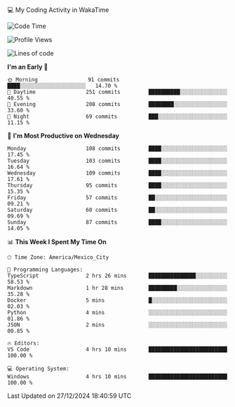 💻 My Coding Activity in WakaTime
<!--START_SECTION:waka-->
![Code Time](http://img.shields.io/badge/Code%20Time-157%20hrs%2054%20mins-blue)

![Profile Views](http://img.shields.io/badge/Profile%20Views-7-blue)

![Lines of code](https://img.shields.io/badge/From%20Hello%20World%20I%27ve%20Written-1.8%20million%20lines%20of%20code-blue)

**I'm an Early 🐤** 

```text
🌞 Morning                91 commits          ████░░░░░░░░░░░░░░░░░░░░░   14.70 % 
🌆 Daytime                251 commits         ██████████░░░░░░░░░░░░░░░   40.55 % 
🌃 Evening                208 commits         ████████░░░░░░░░░░░░░░░░░   33.60 % 
🌙 Night                  69 commits          ███░░░░░░░░░░░░░░░░░░░░░░   11.15 % 
```
📅 **I'm Most Productive on Wednesday** 

```text
Monday                   108 commits         ████░░░░░░░░░░░░░░░░░░░░░   17.45 % 
Tuesday                  103 commits         ████░░░░░░░░░░░░░░░░░░░░░   16.64 % 
Wednesday                109 commits         ████░░░░░░░░░░░░░░░░░░░░░   17.61 % 
Thursday                 95 commits          ████░░░░░░░░░░░░░░░░░░░░░   15.35 % 
Friday                   57 commits          ██░░░░░░░░░░░░░░░░░░░░░░░   09.21 % 
Saturday                 60 commits          ██░░░░░░░░░░░░░░░░░░░░░░░   09.69 % 
Sunday                   87 commits          ████░░░░░░░░░░░░░░░░░░░░░   14.05 % 
```


📊 **This Week I Spent My Time On** 

```text
🕑︎ Time Zone: America/Mexico_City

💬 Programming Languages: 
TypeScript               2 hrs 26 mins       ███████████████░░░░░░░░░░   58.53 % 
Markdown                 1 hr 28 mins        █████████░░░░░░░░░░░░░░░░   35.28 % 
Docker                   5 mins              █░░░░░░░░░░░░░░░░░░░░░░░░   02.03 % 
Python                   4 mins              ░░░░░░░░░░░░░░░░░░░░░░░░░   01.86 % 
JSON                     2 mins              ░░░░░░░░░░░░░░░░░░░░░░░░░   00.85 % 

🔥 Editors: 
VS Code                  4 hrs 10 mins       █████████████████████████   100.00 % 

💻 Operating System: 
Windows                  4 hrs 10 mins       █████████████████████████   100.00 % 
```


 Last Updated on 27/12/2024 18:40:59 UTC
<!--END_SECTION:waka-->
